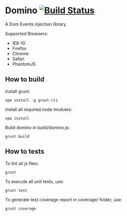 Domino [![Build Status](https://travis-ci.org/yhwh/domino.png?branch=master)](https://travis-ci.org/yhwh/domino) 
======

A Dom Events injection library.

Supported Browsers:

* IE8-10
* Firefox
* Chrome
* Safari
* PhantomJS

How to build
------------

Install grunt:

    npm install -g grunt-cli

Install all required node modules: 

    npm install

Build domino in build/domino.js:

    grunt build

How to tests
-------------

To lint all js files:

    grunt 

To execute all unit tests, use:

    grunt test

To generate test coverage report in coverage/ folder, use:

    grunt coverage
